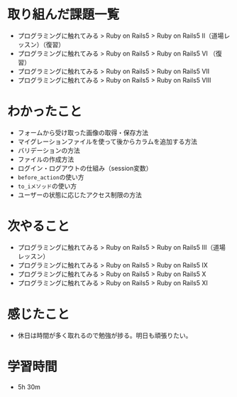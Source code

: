 # 取り組んだ課題一覧
* プログラミングに触れてみる > Ruby on Rails5 > Ruby on Rails5 II（道場レッスン）（復習）
* プログラミングに触れてみる > Ruby on Rails5 > Ruby on Rails5 VI （復習）
* プログラミングに触れてみる > Ruby on Rails5 > Ruby on Rails5 VII 
* プログラミングに触れてみる > Ruby on Rails5 > Ruby on Rails5 VIII 

# わかったこと
* フォームから受け取った画像の取得・保存方法
* マイグレーションファイルを使って後からカラムを追加する方法
* バリデーションの方法
* ファイルの作成方法
* ログイン・ログアウトの仕組み（session変数）
* `before_action`の使い方
* `to_iメソッド`の使い方
* ユーザーの状態に応じたアクセス制限の方法

# 次やること
* プログラミングに触れてみる > Ruby on Rails5 > Ruby on Rails5 III（道場レッスン）
* プログラミングに触れてみる > Ruby on Rails5 > Ruby on Rails5 IX
* プログラミングに触れてみる > Ruby on Rails5 > Ruby on Rails5 X
* プログラミングに触れてみる > Ruby on Rails5 > Ruby on Rails5 XI

# 感じたこと
* 休日は時間が多く取れるので勉強が捗る。明日も頑張りたい。

# 学習時間
* 5h 30m
